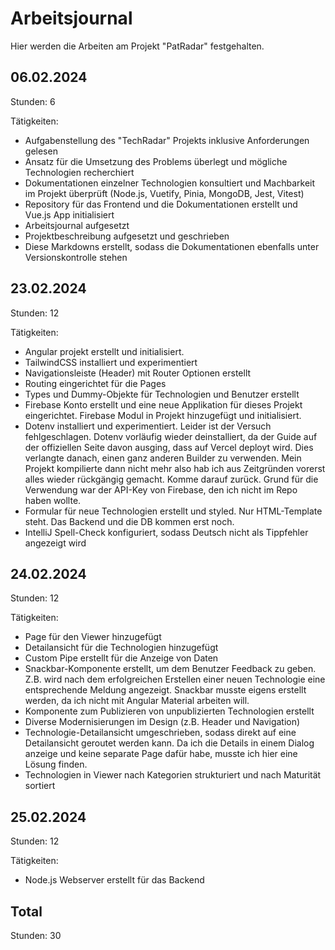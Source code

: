 # Arbeitsjournal
Hier werden die Arbeiten am Projekt "PatRadar" festgehalten.

## 06.02.2024
Stunden: 6

Tätigkeiten:

- Aufgabenstellung des "TechRadar" Projekts inklusive Anforderungen  gelesen
- Ansatz für die Umsetzung des Problems überlegt und mögliche Technologien recherchiert
- Dokumentationen einzelner Technologien konsultiert und Machbarkeit im Projekt überprüft (Node.js, Vuetify, Pinia, MongoDB, Jest, Vitest)
- Repository für das Frontend und die Dokumentationen erstellt und Vue.js App initialisiert
- Arbeitsjournal aufgesetzt
- Projektbeschreibung aufgesetzt und geschrieben
- Diese Markdowns erstellt, sodass die Dokumentationen ebenfalls unter Versionskontrolle stehen

## 23.02.2024
Stunden: 12

Tätigkeiten:
- Angular projekt erstellt und initialisiert.
- TailwindCSS installiert und experimentiert
- Navigationsleiste (Header) mit Router Optionen erstellt
- Routing eingerichtet für die Pages
- Types und Dummy-Objekte für Technologien und Benutzer erstellt
- Firebase Konto erstellt und eine neue Applikation für dieses Projekt eingerichtet.
Firebase Modul in Projekt hinzugefügt und initialisiert.
- Dotenv installiert und experimentiert. Leider ist der Versuch fehlgeschlagen.
Dotenv vorläufig wieder deinstalliert, da der Guide auf der offiziellen Seite davon ausging, 
dass auf Vercel deployt wird. Dies verlangte danach, einen ganz anderen Builder zu 
verwenden. Mein Projekt kompilierte dann nicht mehr also hab ich aus Zeitgründen vorerst 
alles wieder rückgängig gemacht. Komme darauf zurück.
Grund für die Verwendung war der API-Key von Firebase, den ich nicht im Repo haben wollte.
- Formular für neue Technologien erstellt und styled. Nur HTML-Template steht.
Das Backend und die DB kommen erst noch.
- IntelliJ Spell-Check konfiguriert, sodass Deutsch nicht als Tippfehler angezeigt wird

## 24.02.2024
Stunden: 12

Tätigkeiten:
- Page für den Viewer hinzugefügt
- Detailansicht für die Technologien hinzugefügt
- Custom Pipe erstellt für die Anzeige von Daten
- Snackbar-Komponente erstellt, um dem Benutzer Feedback zu geben.
Z.B. wird nach dem erfolgreichen Erstellen einer neuen Technologie 
eine entsprechende Meldung angezeigt. Snackbar musste eigens erstellt werden, 
da ich nicht mit Angular Material arbeiten will.
- Komponente zum Publizieren von unpublizierten Technologien erstellt
- Diverse Modernisierungen im Design (z.B. Header und Navigation)
- Technologie-Detailansicht umgeschrieben, sodass direkt auf eine Detailansicht 
geroutet werden kann. Da ich die Details in einem Dialog anzeige und keine separate 
Page dafür habe, musste ich hier eine Lösung finden.
- Technologien in Viewer nach Kategorien strukturiert und nach Maturität sortiert

## 25.02.2024
Stunden: 12

Tätigkeiten:
- Node.js Webserver erstellt für das Backend



## Total
Stunden: 30
